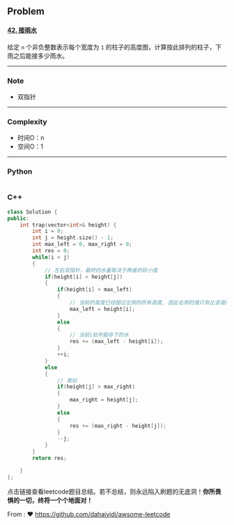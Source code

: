 ## Problem

#### [42. 接雨水](https://leetcode.cn/problems/trapping-rain-water/)

给定 `n` 个非负整数表示每个宽度为 `1` 的柱子的高度图，计算按此排列的柱子，下雨之后能接多少雨水。

------

### Note

- 双指针

------

### Complexity

- 时间O：n
- 空间O：1

------

### Python

```python

```

### C++

```C++
class Solution {
public:
    int trap(vector<int>& height) {
        int i = 0;
        int j = height.size() - 1;
        int max_left = 0, max_right = 0;
        int res = 0;
        while(i < j)
        {
            // 左右双指针，最终的水量取决于两者的较小值
            if(height[i] < height[j])  
            {
                if(height[i] > max_left)
                {
                    // 当前的高度已经超过左侧的所有高度, 因此右侧的值只有比该值低，才能继续存下水
                    max_left = height[i];
                }
                else
                {
                    // 当前i处所能存下的水
                    res += (max_left - height[i]);
                }
                ++i;
            }
            else
            {
                // 类似
                if(height[j] > max_right)
                {
                    max_right = height[j];
                }
                else
                {
                    res += (max_right - height[j]);
                }
                --j;
            }
        }
        return res;

    }
};
```

点击链接查看leetcode题目总结。若不总结，则永远陷入刷题的无底洞！**你所畏惧的一切，终将一个个地面对！**

From : :heart: https://github.com/dahaiyidi/awsome-leetcode
